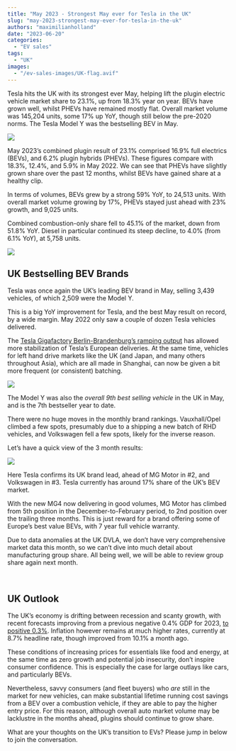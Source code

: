 ```yaml
---
title: "May 2023 - Strongest May ever for Tesla in the UK"
slug: "may-2023-strongest-may-ever-for-tesla-in-the-uk"
authors: "maximilianholland"
date: "2023-06-20"
categories:
  - "EV sales"
tags:
  - "UK"
images:
  - "/ev-sales-images/UK-flag.avif"
---
```


Tesla hits the UK with its strongest ever May, helping lift the plugin electric vehicle market share to 23.1%, up from 18.3% year on year. BEVs have grown well, whilst PHEVs have remained mostly flat. Overall market volume was 145,204 units, some 17% up YoY, though still below the pre-2020 norms. The Tesla Model Y was the bestselling BEV in May.

![](ev-sales-images/2023-05-UK-Passenger-Auto-Registrations.avif)

May 2023’s combined plugin result of 23.1% comprised 16.9% full electrics (BEVs), and 6.2% plugin hybrids (PHEVs). These figures compare with 18.3%, 12.4%, and 5.9% in May 2022. We can see that PHEVs have slightly grown share over the past 12 months, whilst BEVs have gained share at a healthy clip.

In terms of volumes, BEVs grew by a strong 59% YoY, to 24,513 units. With overall market volume growing by 17%, PHEVs stayed just ahead with 23% growth, and 9,025 units.

Combined combustion-only share fell to 45.1% of the market, down from 51.8% YoY. Diesel in particular continued its steep decline, to 4.0% (from 6.1% YoY), at 5,758 units.

![](ev-sales-images/2023-05-UK-Monthly-Powertrain-Market-Share.avif)

## UK Bestselling BEV Brands

Tesla was once again the UK’s leading BEV brand in May, selling 3,439 vehicles, of which 2,509 were the Model Y.

This is a big YoY improvement for Tesla, and the best May result on record, by a wide margin. May 2022 only saw a couple of dozen Tesla vehicles delivered.

The [Tesla Gigafactory Berlin-Brandenburg’s ramping output](/2023/06/17/may-2023-germans-love-the-domestic-tesla-model-y/) has allowed more stabilization of Tesla’s European deliveries. At the same time, vehicles for left hand drive markets like the UK (and Japan, and many others throughout Asia), which are all made in Shanghai, can now be given a bit more frequent (or consistent) batching.

![](ev-sales-images/2023-05-UK-BEV-Brand-_-Est.avif)

The Model Y was also the _overall 9th best selling vehicle_ in the UK in May, and is the 7th bestseller year to date.

There were no huge moves in the monthly brand rankings. Vauxhall/Opel climbed a few spots, presumably due to a shipping a new batch of RHD vehicles, and Volkswagen fell a few spots, likely for the inverse reason.

Let’s have a quick view of the 3 month results:

![](ev-sales-images/2023-05-UK-BEV-Brand-_-Est.-Trailing-Qtr.avif)

Here Tesla confirms its UK brand lead, ahead of MG Motor in #2, and Volkswagen in #3. Tesla currently has around 17% share of the UK’s BEV market.

With the new MG4 now delivering in good volumes, MG Motor has climbed from 5th position in the December-to-February period, to 2nd position over the trailing three months. This is just reward for a brand offering some of Europe’s best value BEVs, with 7 year full vehicle warranty.

Due to data anomalies at the UK DVLA, we don’t have very comprehensive market data this month, so we can’t dive into much detail about manufacturing group share. All being well, we will be able to review group share again next month.

 

## UK Outlook

The UK’s economy is drifting between recession and scanty growth, with recent forecasts improving from a previous negative 0.4% GDP for 2023, [to positive 0.3%](https://www.britishchambers.org.uk/news/2023/06/bcc-economic-forecast-upgrade-to-gdp-but-uk-economy-flatlining). Inflation however remains at much higher rates, currently at 8.7% headline rate, though improved from 10.1% a month ago.

These conditions of increasing prices for essentials like food and energy, at the same time as zero growth and potential job insecurity, don’t inspire consumer confidence. This is especially the case for large outlays like cars, and particularly BEVs.

Nevertheless, savvy consumers (and fleet buyers) who _are_ still in the market for new vehicles, can make substantial lifetime running cost savings from a BEV over a combustion vehicle, if they are able to pay the higher entry price. For this reason, although overall auto market volume may be lacklustre in the months ahead, plugins should continue to grow share.

What are your thoughts on the UK’s transition to EVs? Please jump in below to join the conversation.
